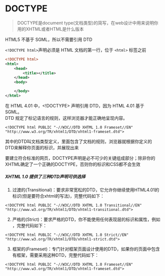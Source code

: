 # DOCTYPE
> DOCTYPE是document type(文档类型)的简写，在web设计中用来说明你用的XHTML或者HTML是什么版本  

HTML5 不基于 SGML，所以不需要引用 DTD  

`<!DOCTYPE html>`声明必须是 HTML 文档的第一行，位于 `<html>` 标签之前   

```xml
<!DOCTYPE html>
<html>
    <head>
        <title></title>
    </head>
    <body>

    </body>
</html>
```
  
在 HTML 4.01 中，<!DOCTYPE> 声明引用 DTD，因为 HTML 4.01 基于 SGML。  
DTD 规定了标记语言的规则，这样浏览器才能正确地呈现内容。

```
<!DOCTYPE html PUBLIC "-//W3C//DTD XHTML 1.0 Frameset//EN" "http://www.w3.org/TR/xhtml1/DTD/xhtml1-frameset.dtd">
```

其中的DTD叫文档类型定义，里面包含了文档的规则，浏览器就根据你定义的DTD来解释你页面的标识，并展现出来  

要建立符合标准的网页，DOCTYPE声明是必不可少的关键组成部分；除非你的XHTML确定了一个正确的DOCTYPE，否则你的标识和CSS都不会生效  

##### XHTML 1.0 提供了三种DTD声明可供选择  
1. 过渡的(Transitional)：要求非常宽松的DTD，它允许你继续使用HTML4.01的标识(但是要符合xhtml的写法)，完整代码如下：

```
<!DOCTYPE html PUBLIC "-//W3C//DTD XHTML 1.0 Transitional//EN" "http://www.w3.org/TR/xhtml1/DTD/xhtml1-transitional.dtd">
```

2. 严格的(Strict)：要求严格的DTD，你不能使用任何表现层的标识和属性，例如<br>，完整代码如下：

```
<!DOCTYPE html PUBLIC "-//W3C//DTD XHTML 1.0 Strict//EN" "http://www.w3.org/TR/xhtml1/DTD/xhtml1-strict.dtd">
```

3. 框架的(Frameset)：专门针对框架页面设计使用的DTD，如果你的页面中包含有框架，需要采用这种DTD，完整代码如下：

```
<!DOCTYPE html PUBLIC "-//W3C//DTD XHTML 1.0 Frameset//EN" "http://www.w3.org/TR/xhtml1/DTD/xhtml1-frameset.dtd">
```

